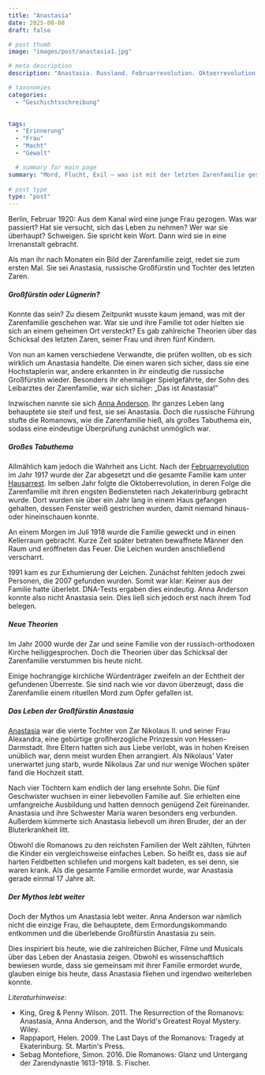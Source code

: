 ```yaml
---
title: "Anastasia"
date: 2025-08-08
draft: false

# post thumb
image: "images/post/anastasia1.jpg"

# meta description
description: "Anastasia. Russland. Februarrevolution. Oktoerrevolution. Zarenfamilie. Zar Nikolaus II. Romanow. Zarin Alexandra. Großfürstin Anastasia. Jekaterinenburg. Mord Zarenfamilie. Anna Anderson. Hochstaplerin. Lügnerin. Heiligsprechung Zarenfamilie. Zweifel. Tabuthema Russland. Mythos Anastasia Russland. Ermordung Zarenfamilie."

# taxonomies
categories:
  - "Geschichtsschreibung"

  
tags:
  - "Erinnerung"
  - "Frau"
  - "Macht"
  - "Gewalt"

  # summary for main page
summary: "Mord, Flucht, Exil – was ist mit der letzten Zarenfamilie geschehen? Vor allem über Anastasia (1901-1918), die jüngste Tochter und russische Großfürstin, wurde viel spekuliert."
  
# post type
type: "post"
---
```


Berlin, Februar 1920: Aus dem Kanal wird eine junge Frau gezogen. Was war passiert? Hat sie versucht, sich das Leben zu nehmen? Wer war sie überhaupt? Schweigen. Sie spricht kein Wort. Dann wird sie in eine Irrenanstalt gebracht.

Als man ihr nach Monaten ein Bild der Zarenfamilie zeigt, redet sie zum ersten Mal. Sie sei Anastasia, russische Großfürstin und Tochter des letzten Zaren.

##### Großfürstin oder Lügnerin?

Konnte das sein? Zu diesem Zeitpunkt wusste kaum jemand, was mit der Zarenfamilie geschehen war. War sie und ihre Familie tot oder hielten sie sich an einem geheimen Ort versteckt? Es gab zahlreiche Theorien über das Schicksal des letzten Zaren, seiner Frau und ihren fünf Kindern.

Von nun an kamen verschiedene Verwandte, die prüfen wollten, ob es sich wirklich um Anastasia handelte. Die einen waren sich sicher, dass sie eine Hochstaplerin war, andere erkannten in ihr eindeutig die russische Großfürstin wieder. Besonders ihr ehemaliger Spielgefährte, der Sohn des Leibarztes der Zarenfamilie, war sich sicher: „Das ist Anastasia!”

Inzwischen nannte sie sich [Anna Anderson](https://www.deutschlandfunk.de/vor-100-jahren-zarentochter-anastasia-aus-berliner-100.html). Ihr ganzes Leben lang behauptete sie steif und fest, sie sei Anastasia. Doch die russische Führung stufte die Romanows, wie die Zarenfamilie hieß, als großes Tabuthema ein, sodass eine eindeutige Überprüfung zunächst unmöglich war.

##### Großes Tabuthema

Allmählich kam jedoch die Wahrheit ans Licht. Nach der [Februarrevolution](https://www.bpb.de/kurz-knapp/hintergrund-aktuell/243826/vor-100-jahren-februarrevolution-stuerzt-russischen-zaren/) im Jahr 1917 wurde der Zar abgesetzt und die gesamte Familie kam unter [Hausarrest](https://www.deutschlandfunk.de/vor-100-jahren-ermordung-der-zarenfamilie-ein-grausames-100.html). Im selben Jahr folgte die Oktoberrevolution, in deren Folge die Zarenfamilie mit ihren engsten Bediensteten nach Jekaterinburg gebracht wurde. Dort wurden sie über ein Jahr lang in einem Haus gefangen gehalten, dessen Fenster weiß gestrichen wurden, damit niemand hinaus- oder hineinschauen konnte. 

An einem Morgen im Juli 1918 wurde die Familie geweckt und in einen Kellerraum gebracht. Kurze Zeit später betraten bewaffnete Männer den Raum und eröffneten das Feuer. Die Leichen wurden anschließend verscharrt.

1991 kam es zur Exhumierung der Leichen. Zunächst fehlten jedoch zwei Personen, die 2007 gefunden wurden. Somit war klar: Keiner aus der Familie hatte überlebt. DNA-Tests ergaben dies eindeutig. Anna Anderson konnte also nicht Anastasia sein. Dies ließ sich jedoch erst nach ihrem Tod belegen.

##### Neue Theorien

Im Jahr 2000 wurde der Zar und seine Familie von der russisch-orthodoxen Kirche  heiliggesprochen. Doch die Theorien über das Schicksal der Zarenfamilie verstummen bis heute nicht. 

Einige hochrangige kirchliche Würdenträger zweifeln an der Echtheit der gefundenen Überreste. Sie sind nach wie vor davon überzeugt, dass die Zarenfamilie einem rituellen Mord zum Opfer gefallen ist.

##### Das Leben der Großfürstin Anastasia

[Anastasia](https://www.britannica.com/biography/Anastasia-Russian-grand-duchess
) war die vierte Tochter von Zar Nikolaus II. und seiner Frau Alexandra, eine gebürtige großherzogliche Prinzessin von Hessen-Darmstadt. Ihre Eltern hatten sich aus Liebe verlobt, was in hohen Kreisen unüblich war, denn meist wurden Ehen arrangiert. Als Nikolaus’ Vater unerwartet jung starb, wurde Nikolaus Zar und nur wenige Wochen später fand die Hochzeit statt.

Nach vier Töchtern kam endlich der lang ersehnte Sohn. Die fünf Geschwister wuchsen in einer liebevollen Familie auf. Sie erhielten eine umfangreiche Ausbildung und hatten dennoch genügend Zeit füreinander. Anastasia und ihre Schwester Maria waren besonders eng verbunden. Außerdem kümmerte sich Anastasia liebevoll um ihren Bruder, der an der Bluterkrankheit litt.

Obwohl die Romanows zu den reichsten Familien der Welt zählten, führten die Kinder ein vergleichsweise einfaches Leben. So heißt es, dass sie auf harten Feldbetten schliefen und morgens kalt badeten, es sei denn, sie waren krank. Als die gesamte Familie ermordet wurde, war Anastasia gerade einmal 17 Jahre alt.

##### Der Mythos lebt weiter 

Doch der Mythos um Anastasia lebt weiter. Anna Anderson war nämlich nicht die einzige Frau, die behauptete, dem Ermordungskommando entkommen und die überlebende Großfürstin Anastasia zu sein. 

Dies inspiriert bis heute, wie die zahlreichen Bücher, Filme und Musicals über das Leben der Anastasia zeigen. Obwohl es wissenschaftlich bewiesen wurde, dass sie gemeinsam mit ihrer Familie ermordet wurde, glauben einige bis heute, dass Anastasia fliehen und irgendwo weiterleben konnte.



*Literaturhinweise:*
- King, Greg & Penny Wilson. 2011. The Resurrection of the Romanovs: Anastasia, Anna Anderson, and the World's Greatest Royal Mystery. Wiley.
- Rappaport, Helen. 2009. The Last Days of the Romanovs: Tragedy at Ekaterinburg. St. Martin's Press.
- Sebag Montefiore, Simon. 2016. Die Romanows: Glanz und Untergang der Zarendynastie 1613-1918. S. Fischer.
